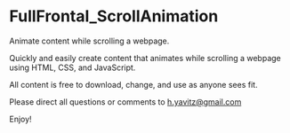 # FullFrontal_ScrollAnimation
Animate content while scrolling a webpage.

Quickly and easily create content that animates while scrolling a webpage using HTML, CSS, and JavaScript.

All content is free to download, change, and use as anyone sees fit.

Please direct all questions or comments to h.yavitz@gmail.com

Enjoy!
